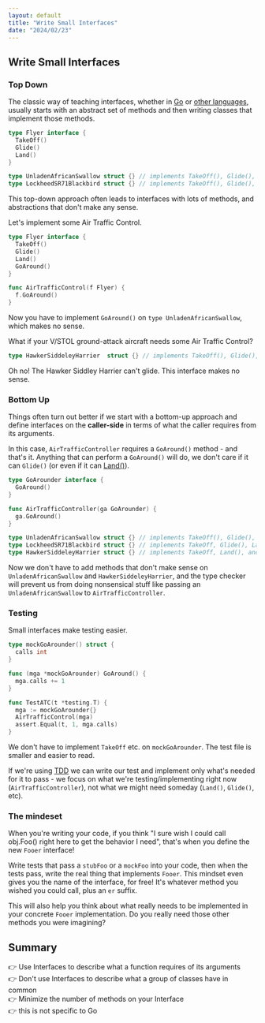 ```yaml
---
layout: default
title: "Write Small Interfaces"
date: "2024/02/23"
---
```


## Write Small Interfaces

### Top Down

The classic way of teaching interfaces, whether in [Go](https://gobyexample.com/interfaces) or [other languages](https://www.w3schools.com/java/java_interface.asp), usually starts with an abstract set of methods and then writing classes that implement those methods.

```go
type Flyer interface {
  TakeOff()
  Glide()
  Land()
}

type UnladenAfricanSwallow struct {} // implements TakeOff(), Glide(), and Land()
type LockheedSR71Blackbird struct {} // implements TakeOff(), Glide(), and Land()
```

This top-down approach often leads to interfaces with lots of methods, and abstractions that don't make any sense. 

Let's implement some Air Traffic Control.

```go
type Flyer interface {
  TakeOff()
  Glide()
  Land()
  GoAround()
}

func AirTrafficControl(f Flyer) {
  f.GoAround()
}
```

Now you have to implement `GoAround()` on `type UnladenAfricanSwallow`, which makes no sense.

What if your V/STOL ground-attack aircraft needs some Air Traffic Control?

```go
type HawkerSiddeleyHarrier  struct {} // implements TakeOff(), Glide(), Land(), and GoAround()
```

Oh no! The Hawker Siddley Harrier can't glide. This interface makes no sense.

### Bottom Up

Things often turn out better if we start with a bottom-up approach and define interfaces on the **caller-side** in terms of what the caller requires from its arguments.  

In this case, `AirTrafficController` requires a `GoAround()` method - and that's it. Anything that can perform a `GoAround()` will do, we don't care if it can `Glide()` (or even if it can [Land()](https://www.cntraveller.com/article/flying-hotel)).

```go
type GoArounder interface {
  GoAround()
}

func AirTrafficController(ga GoArounder) {
  ga.GoAround()
}

type UnladenAfricanSwallow struct {} // implements TakeOff(), Glide(), and Land()
type LockheedSR71Blackbird struct {} // implements TakeOff, Glide(), Land(), and GoAround()
type HawkerSiddeleyHarrier struct {} // implements TakeOff, Land(), and GoAround()
```

Now we don't have to add methods that don't make sense on `UnladenAfricanSwallow` and `HawkerSiddeleyHarrier`, and the type checker will prevent us from doing nonsensical stuff like passing an `UnladenAfricanSwallow` to `AirTrafficController`.

### Testing

Small interfaces make testing easier. 

```go
type mockGoArounder() struct {
  calls int
}

func (mga *mockGoArounder) GoAround() {
  mga.calls += 1
}

func TestATC(t *testing.T) {
  mga := mockGoArounder{}
  AirTrafficControl(mga)
  assert.Equal(t, 1, mga.calls)
}
```

We don't have to implement `TakeOff` etc. on `mockGoArounder`. The test file is smaller and easier to read. 

If we're using [TDD](https://quii.gitbook.io/learn-go-with-tests/) we can write our test and implement only what's needed for it to pass - we focus on what we're testing/implementing right now (`AirTrafficController`), not what we might need someday (`Land()`, `Glide()`, etc).

### The mindeset

When you're writing your code, if you think "I sure wish I could call obj.Foo() right here to get the behavior I need", that's when you define the new `Fooer` interface! 

Write tests that pass a `stubFoo` or a `mockFoo` into your code, then when the tests pass, write the real thing that implements `Fooer`. This mindset even gives you the name of the interface, for free! It's whatever method you wished you could call, plus an `er` suffix.

This will also help you think about what really needs to be implemented in your concrete `Fooer` implementation. Do you really need those other methods you were imagining? 

## Summary

👉 Use Interfaces to describe what a function requires of its arguments  
👉 Don't use Interfaces to describe what a group of classes have in common  
👉 Minimize the number of methods on your Interface  
👉 this is not specific to Go
